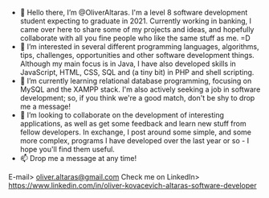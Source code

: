 - 👋 Hello there, I’m @OliverAltaras. I'm a level 8 software development student expecting to graduate in 2021. Currently working in banking, I came over here
to share some of my projects and ideas, and hopefully collaborate with all you fine people who like the same stuff as me. =D
- 👀 I’m interested in several different programming languages, algorithms, tips, challenges, opportunities and other software development things.
Although my main focus is in Java, I have also developed skills in JavaScript, HTML, CSS, SQL and (a tiny bit) in PHP and shell scripting.
- 🌱 I’m currently learning relational database programming, focusing on MySQL and the XAMPP stack. 
I'm also actively seeking a job in software development; so, if you think we're a good match, don't be shy to drop me a message!
- 💞️ I’m looking to collaborate on the development of interesting applications, as well as get some feedback and learn new stuff from fellow developers.
In exchange, I post around some simple, and some more complex, programs I have developed over the last year or so - I hope you'll find them useful.
- 📫 Drop me a message at any time! 

E-mail> oliver.altaras@gmail.com
Check me on LinkedIn> https://www.linkedin.com/in/oliver-kovacevich-altaras-software-developer


<!---
OliverAltaras/OliverAltaras is a ✨ special ✨ repository because its `README.md` (this file) appears on your GitHub profile.
You can click the Preview link to take a look at your changes.
--->
